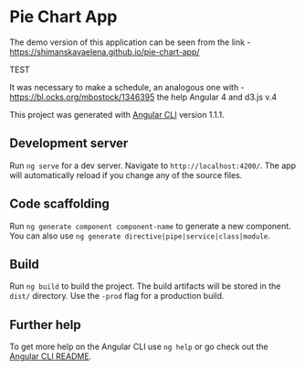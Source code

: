 # Pie Chart App

The demo version of this application can be seen from the link - https://shimanskayaelena.github.io/pie-chart-app/

TEST

It was necessary to make a schedule, an analogous one with - https://bl.ocks.org/mbostock/1346395  the help Angular 4 and d3.js v.4

This project was generated with [Angular CLI](https://github.com/angular/angular-cli) version 1.1.1.

## Development server

Run `ng serve` for a dev server. Navigate to `http://localhost:4200/`. The app will automatically reload if you change any of the source files.

## Code scaffolding

Run `ng generate component component-name` to generate a new component. You can also use `ng generate directive|pipe|service|class|module`.

## Build

Run `ng build` to build the project. The build artifacts will be stored in the `dist/` directory. Use the `-prod` flag for a production build.

## Further help

To get more help on the Angular CLI use `ng help` or go check out the [Angular CLI README](https://github.com/angular/angular-cli/blob/master/README.md).
